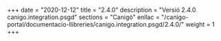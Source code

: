 +++
date        = "2020-12-12"
title       = "2.4.0"
description = "Versió 2.4.0 canigo.integration.psgd"
sections    = "Canigó"
enllac		= "/canigo-portal/documentacio-llibreries/canigo.integration.psgd/2.4.0/"
weight		= 1
+++
